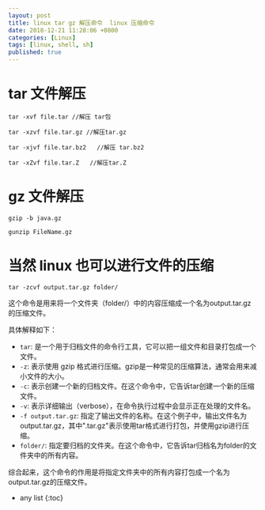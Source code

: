 ```yaml
---
layout: post
title: linux tar gz 解压命令  linux 压缩命令
date: 2018-12-21 11:28:06 +0800
categories: [Linux]
tags: [linux, shell, sh]
published: true
---
```


# tar 文件解压

```
tar -xvf file.tar //解压 tar包

tar -xzvf file.tar.gz //解压tar.gz

tar -xjvf file.tar.bz2   //解压 tar.bz2

tar -xZvf file.tar.Z   //解压tar.Z
```

# gz 文件解压

```
gzip -b java.gz

gunzip FileName.gz
```


# 当然 linux 也可以进行文件的压缩

```
tar -zcvf output.tar.gz folder/
```

这个命令是用来将一个文件夹（folder/）中的内容压缩成一个名为output.tar.gz的压缩文件。

具体解释如下：

- `tar`: 是一个用于归档文件的命令行工具，它可以把一组文件和目录打包成一个文件。
- `-z`: 表示使用 gzip 格式进行压缩。gzip是一种常见的压缩算法，通常会用来减小文件的大小。
- `-c`: 表示创建一个新的归档文件。在这个命令中，它告诉tar创建一个新的压缩文件。
- `-v`: 表示详细输出（verbose），在命令执行过程中会显示正在处理的文件名。
- `-f output.tar.gz`: 指定了输出文件的名称。在这个例子中，输出文件名为output.tar.gz，其中".tar.gz"表示使用tar格式进行打包，并使用gzip进行压缩。
- `folder/`: 指定要归档的文件夹。在这个命令中，它告诉tar归档名为folder的文件夹中的所有内容。

综合起来，这个命令的作用是将指定文件夹中的所有内容打包成一个名为output.tar.gz的压缩文件。

* any list
{:toc}